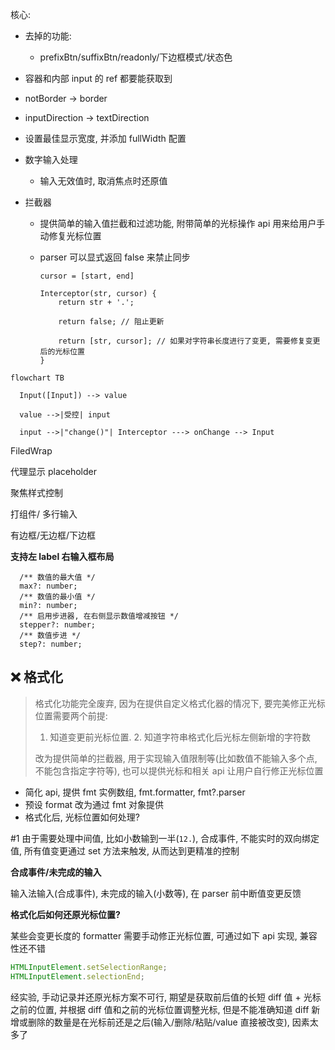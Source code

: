 核心:

- 去掉的功能:
  - prefixBtn/suffixBtn/readonly/下边框模式/状态色
- 容器和内部 input 的 ref 都要能获取到

- notBorder -> border

- inputDirection -> textDirection

- 设置最佳显示宽度, 并添加 fullWidth 配置

- 数字输入处理

  - 输入无效值时, 取消焦点时还原值

- 拦截器

  - 提供简单的输入值拦截和过滤功能, 附带简单的光标操作 api 用来给用户手动修复光标位置

  - parser 可以显式返回 false 来禁止同步

    ```
    cursor = [start, end]

    Interceptor(str, cursor) {
    	return str + '.';

    	return false; // 阻止更新

    	return [str, cursor]; // 如果对字符串长度进行了变更, 需要修复变更后的光标位置
    }
    ```

```mermaid
flowchart TB

  Input([Input]) --> value

  value -->|受控| input

  input -->|"change()"| Interceptor ---> onChange --> Input

```

FiledWrap

代理显示 placeholder

聚焦样式控制

打组件/ 多行输入

有边框/无边框/下边框

**支持左 label 右输入框布局**

```
  /** 数值的最大值 */
  max?: number;
  /** 数值的最小值 */
  min?: number;
  /** 启用步进器, 在右侧显示数值增减按钮 */
  stepper?: number;
  /** 数值步进 */
  step?: number;
```

## ❌ 格式化

> 格式化功能完全废弃, 因为在提供自定义格式化器的情况下, 要完美修正光标位置需要两个前提:
>
> 1. 知道变更前光标位置. 2. 知道字符串格式化后光标左侧新增的字符数
>
> 改为提供简单的拦截器, 用于实现输入值限制等(比如数值不能输入多个点, 不能包含指定字符等), 也可以提供光标和相关 api 让用户自行修正光标位置

- 简化 api, 提供 fmt 实例数组, fmt.formatter, fmt?.parser
- 预设 format 改为通过 fmt 对象提供
- 格式化后, 光标位置如何处理?

#1 由于需要处理中间值, 比如小数输到一半(`12.`), 合成事件, 不能实时的双向绑定值, 所有值变更通过 set 方法来触发, 从而达到更精准的控制

**合成事件/未完成的输入**

输入法输入(合成事件), 未完成的输入(小数等), 在 parser 前中断值变更反馈

**格式化后如何还原光标位置?**

某些会变更长度的 formatter 需要手动修正光标位置, 可通过如下 api 实现, 兼容性还不错

```js
HTMLInputElement.setSelectionRange;
HTMLInputElement.selectionEnd;
```

经实验, 手动记录并还原光标方案不可行, 期望是获取前后值的长短 diff 值 + 光标之前的位置, 并根据 diff 值和之前的光标位置调整光标, 但是不能准确知道 diff 新增或删除的数量是在光标前还是之后(输入/删除/粘贴/value 直接被改变), 因素太多了
